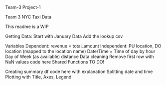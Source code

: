 Team-3  Project-1

Team 3 NYC Taxi Data

This readme is a WIP

Getting Data:
  Start with January Data Add the lookup csv

Variables
Dependent: revenue = total_amount
Independent:
PU location, DO location (mapped to the location name)
Date/Time =
Time of day by hour
Day of Week (as available)
distance
Data cleaning
Remove first row with NaN values code here
Shared Functions
TO DO!

Creating summary df code here with explanation
Splitting date and time
Plotting with Title, Axes, Legend
